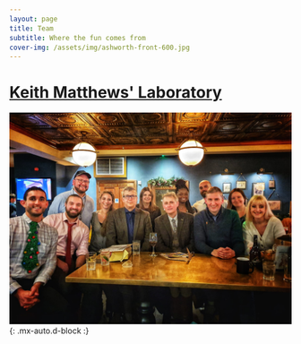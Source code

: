 ```yaml
---
layout: page
title: Team
subtitle: Where the fun comes from
cover-img: /assets/img/ashworth-front-600.jpg
---
```


# [Keith Matthews' Laboratory](https://matthews.bio.ed.ac.uk/index.htm) 

![Team picture 2021](/assets/img/team.jpeg){: .mx-auto.d-block :}

